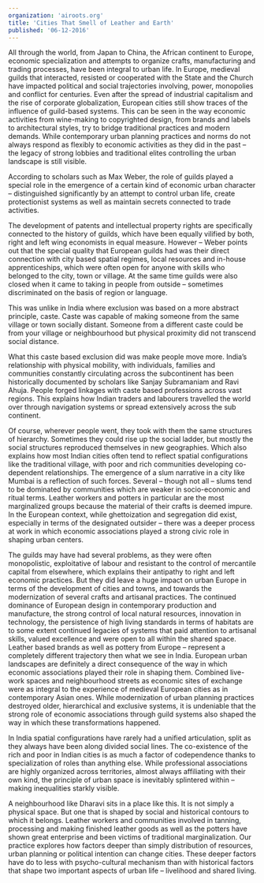 ```yaml
---
organization: 'airoots.org'
title: 'Cities That Smell of Leather and Earth'
published: '06-12-2016'
---
```


All through the world, from Japan to China, the African continent to Europe, economic specialization and attempts to organize crafts, manufacturing and trading processes, have been integral to urban life. In Europe, medieval guilds that interacted, resisted or cooperated with the State and the Church have impacted political and social trajectories involving, power, monopolies and conflict for centuries. Even after the spread of industrial capitalism and the rise of corporate globalization, European cities still show traces of the influence of guild-based systems. This can be seen in the way economic activities from wine-making to copyrighted design, from brands and labels to architectural styles, try to bridge traditional practices and modern demands. While contemporary urban planning practices and norms do not always respond as flexibly to economic activities as they did in the past – the legacy of strong lobbies and traditional elites controlling the urban landscape is still visible.

According to scholars such as Max Weber, the role of guilds played a special role in the emergence of a certain kind of economic urban character – distinguished significantly by an attempt to control urban life, create protectionist systems as well as maintain secrets connected to trade activities.

The development of patents and intellectual property rights are specifically connected to the history of guilds, which have been equally vilified by both, right and left wing economists in equal measure. However – Weber points out that the special quality that European guilds had was their direct connection with city based spatial regimes, local resources and in-house apprenticeships, which were often open for anyone with skills who belonged to the city, town or village. At the same time guilds were also closed when it came to taking in people from outside – sometimes discriminated on the basis of region or language.

This was unlike in India where exclusion was based on a more abstract principle, caste. Caste was capable of making someone from the same village or town socially distant. Someone from a different caste could be from your village or neighbourhood but physical proximity did not transcend social distance.

What this caste based exclusion did was make people move more. India’s relationship with physical mobility, with individuals, families and communities constantly circulating across the subcontinent has been historically documented by scholars like Sanjay Subramaniam and Ravi Ahuja. People forged linkages with caste based professions across vast regions. This explains how Indian traders and labourers travelled the world over through navigation systems or spread extensively across the sub continent.

Of course, wherever people went, they took with them the same structures of hierarchy. Sometimes they could rise up the social ladder, but mostly the social structures reproduced themselves in new geographies. Which also explains how most Indian cities often tend to reflect spatial configurations like the traditional village, with poor and rich communities developing co-dependent relationships. The emergence of a slum narrative in a city like Mumbai is a reflection of such forces. Several – though not all – slums tend to be dominated by communities which are weaker in socio-economic and ritual terms. Leather workers and potters in particular are the most marginalized groups because the material of their crafts is deemed impure.
In the European context, while ghettoization and segregation did exist, especially in terms of the designated outsider – there was a deeper process at work in which economic associations played a strong civic role in shaping urban centers.

The guilds may have had several problems, as they were often monopolistic, exploitative of labour and resistant to the control of mercantile capital from elsewhere, which explains their antipathy to right and left economic practices. But they did leave a huge impact on urban Europe in terms of the development of cities and towns, and towards the modernization of several crafts and artisanal practices. The continued dominance of European design in contemporary production and manufacture, the strong control of local natural resources, innovation in technology, the persistence of high living standards in terms of habitats are to some extent continued legacies of systems that paid attention to artisanal skills, valued excellence and were open to all within the shared space. Leather based brands as well as pottery from Europe – represent a completely different trajectory then what we see in India. European urban landscapes are definitely a direct consequence of the way in which economic associations played their role in shaping them. Combined live-work spaces and neighbourhood streets as economic sites of exchange were as integral to the experience of medieval European cities as in contemporary Asian ones. While modernization of urban planning practices destroyed older, hierarchical and exclusive systems, it is undeniable that the strong role of economic associations through guild systems also shaped the way in which these transformations happened.

In India spatial configurations have rarely had a unified articulation, split as they always have been along divided social lines. The co-existence of the rich and poor in Indian cities is as much a factor of codependence thanks to specialization of roles than anything else. While professional associations are highly organized across territories, almost always affiliating with their own kind, the principle of urban space is inevitably splintered within – making inequalities starkly visible.

A neighbourhood like Dharavi sits in a place like this. It is not simply a physical space. But one that is shaped by social and historical contours to which it belongs. Leather workers and communities involved in tanning, processing and making finished leather goods as well as the potters have shown great enterprise and been victims of traditional marginalization.
Our practice explores how factors deeper than simply distribution of resources, urban planning or political intention can change cities. These deeper factors have do to less with psycho-cultural mechanism than with historical factors that shape two important aspects of urban life – livelihood and shared living.